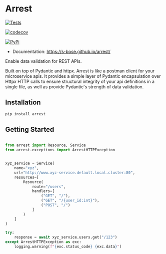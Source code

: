 # Arrest

[![Tests](https://github.com/s-bose/arrest/actions/workflows/tests.yml/badge.svg)](https://github.com/s-bose/arrest/actions/workflows/tests.yml)

[![codecov](https://codecov.io/github/s-bose/arrest/graph/badge.svg?token=VBU3156QHP)](https://codecov.io/github/s-bose/arrest)

[![PyPi](https://img.shields.io/pypi/v/arrest.svg)](https://pypi.python.org/pypi/arrest)

- Documentation: https://s-bose.github.io/arrest/

Enable data validation for REST APIs.

Built on top of Pydantic and httpx.
Arrest is like a postman client for your microservice apis. It provides a simple layer of Pydantic encapsulation over Httpx HTTP calls to ensure structural integrity of your api definitions in a single file, as well as provide Pydantic's strength of data validation.

## Installation

```bash
pip install arrest
```

## Getting Started

```python

from arrest import Resource, Service
from arrest.exceptions import ArrestHTTPException


xyz_service = Service(
    name="xyz",
    url="http://www.xyz-service.default.local.cluster:80",
    resources=[
        Resource(
            route="/users",
            handlers=[
                ("GET", "/"),
                ("GET", "/{user_id:int}"),
                ("POST", "/")
            ]
        )
    ]
)

try:
    response = await xyz_service.users.get("/123")
except ArrestHTTPException as exc:
    logging.warning(f"{exc.status_code} {exc.data}")
```
